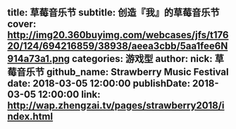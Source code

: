 title: 草莓音乐节
subtitle: 创造『我』的草莓音乐节
cover: http://img20.360buyimg.com/webcases/jfs/t17620/124/694216859/38938/aeea3cbb/5aa1fee6N914a73a1.png
categories: 游戏型
author:
  nick: 草莓音乐节
  github_name: Strawberry Music Festival
date: 2018-03-05 12:00:00
publishDate: 2018-03-05 12:00:00
link: http://wap.zhengzai.tv/pages/strawberry2018/index.html
---